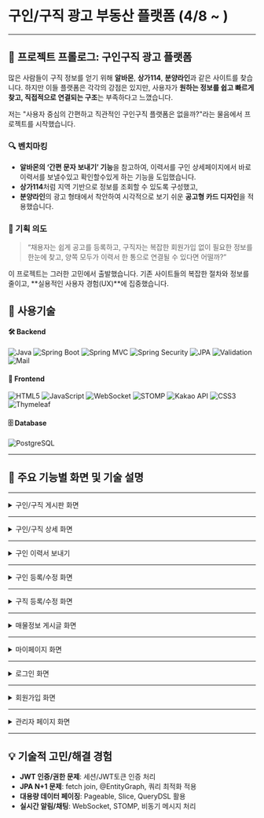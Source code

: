# 구인/구직 광고 부동산 플랫폼 (4/8 ~ )
---

## 📝 프로젝트 프롤로그: 구인구직 광고 플랫폼

많은 사람들이 구직 정보를 얻기 위해 **알바몬**, **상가114**, **분양라인**과 같은 사이트를 찾습니다. 하지만 이들 플랫폼은 각각의 강점은 있지만,
사용자가 **원하는 정보를 쉽고 빠르게 찾고, 직접적으로 연결되는 구조**는 부족하다고 느꼈습니다.

저는 "사용자 중심의 간편하고 직관적인 구인구직 플랫폼은 없을까?"라는 물음에서 프로젝트를 시작했습니다.

### 🔍 벤치마킹

* **알바몬의 ‘간편 문자 보내기’ 기능**을 참고하여, 이력서를 구인 상세페이지에서 바로 이력서를 보낼수있고 확인할수있게 하는 기능을 도입했습니다.
* **상가114**처럼 지역 기반으로 정보를 조회할 수 있도록 구성했고,
* **분양라인**의 광고 형태에서 착안하여 시각적으로 보기 쉬운 **공고형 카드 디자인**을 적용했습니다.

### 🎯 기획 의도

> “채용자는 쉽게 공고를 등록하고,
> 구직자는 복잡한 회원가입 없이 필요한 정보를 한눈에 찾고,
> 양쪽 모두가 이력서 한 통으로 연결될 수 있다면 어떨까?”

이 프로젝트는 그러한 고민에서 출발했습니다.
기존 사이트들의 복잡한 절차와 정보를 줄이고, \*\*실용적인 사용자 경험(UX)\*\*에 집중했습니다.
## 🚀 사용기술

#### 🛠️ Backend  
![Java](https://img.shields.io/badge/Java-007396?style=for-the-badge&logo=openjdk&logoColor=white)
![Spring Boot](https://img.shields.io/badge/Spring_Boot-6DB33F?style=for-the-badge&logo=spring-boot&logoColor=white)
![Spring MVC](https://img.shields.io/badge/Spring_MVC-6DB33F?style=for-the-badge&logo=spring&logoColor=white)
![Spring Security](https://img.shields.io/badge/Spring_Security-6DB33F?style=for-the-badge&logo=springsecurity&logoColor=white)
![JPA](https://img.shields.io/badge/JPA-59666C?style=for-the-badge&logo=hibernate&logoColor=white)
![Validation](https://img.shields.io/badge/Validation-ff9800?style=for-the-badge&logo=checkmarx&logoColor=white)
![Mail](https://img.shields.io/badge/Mail-CA4245?style=for-the-badge&logo=gmail&logoColor=white)

#### 🎨 Frontend  
![HTML5](https://img.shields.io/badge/HTML5-E34F26?style=for-the-badge&logo=html5&logoColor=white)
![JavaScript](https://img.shields.io/badge/JavaScript-F7DF1E?style=for-the-badge&logo=javascript&logoColor=black)
![WebSocket](https://img.shields.io/badge/WebSocket-000000?style=for-the-badge&logo=websockets&logoColor=white)
![STOMP](https://img.shields.io/badge/STOMP-FF6F00?style=for-the-badge&logo=stomp&logoColor=white)
![Kakao API](https://img.shields.io/badge/Kakao_API-FFCD00?style=for-the-badge&logo=kakao&logoColor=black)
![CSS3](https://img.shields.io/badge/CSS3-1572B6?style=for-the-badge&logo=css3&logoColor=white)
![Thymeleaf](https://img.shields.io/badge/Thymeleaf-005F0F?style=for-the-badge&logo=thymeleaf&logoColor=white)

#### 🗄️ Database  
![PostgreSQL](https://img.shields.io/badge/PostgreSQL-4169E1?style=for-the-badge&logo=postgresql&logoColor=white)

---

## 📸 주요 기능별 화면 및 기술 설명

---

<details>
<summary>구인/구직 게시판 화면</summary>

![구인게시판 전체](https://github.com/user-attachments/assets/0a0ee067-8b2b-40df-87d1-8bb0f101b4ee)
![구직 게시판](https://github.com/user-attachments/assets/2cbb77d6-5c0c-4c70-a719-5d0160e74232)

**기술 및 구현 포인트**
- **Spring Boot + JPA**로 구인/구직 게시글 CRUD 구현
- **검색/필터/페이징**: JPA Specification, Pageable, QueryDSL 활용
- **Thymeleaf**로 동적 HTML 렌더링, 게시글 리스트/카드형 UI
- **CSS Grid/Flexbox**로 반응형 카드 디자인
- **카테고리/지역 필터**: 프론트에서 select, 백엔드에서 동적 쿼리 처리

</details>

---

<details>
<summary>구인/구직 상세 화면</summary>

![구인상세이력서](https://github.com/user-attachments/assets/c57a97e3-3e0b-45bd-b773-578cd1b4f00a)

![구인상세이력서](https://github.com/user-attachments/assets/f4f2a1b9-7248-4957-975b-d07806611e23)

![구직상세](https://github.com/user-attachments/assets/1ae0ad63-b4d9-495f-a79f-34a71c7c99df)





**기술 및 구현 포인트**
- **Spring MVC**로 상세 페이지 라우팅 및 데이터 바인딩
- **JPA**로 게시글/작성자/댓글 등 연관관계 매핑
- **Thymeleaf**로 상세 정보, 지원/신청 버튼 등 동적 처리
- **권한 체크**: Spring Security로 본인/관리자만 수정/삭제 가능
- **지도 연동**: Kakao Map API로 위치 표시
- **이력서 보내기**: 구인글 사용자에게 이력서(hwp,docx,pdf 등) 
</details>

---

<details>
<summary>구인 이력서 보내기</summary>

![구인상세이력서보내기](https://github.com/user-attachments/assets/818c31f7-7434-4141-8929-8930e3afb037)
![이력서 상세](https://github.com/user-attachments/assets/219b4365-9e90-4f74-b4df-f122d2c9953b)

- **이력서 보내기**: 구직자는 구인글(Working) 또는 유료 오퍼(Offer) 상세에서 이력서 파일과 메시지를 첨부해 전송, 동일 게시글에 중복 전송 방지
- **받은/보낸 이력서**: 발신자는 보낸 이력서 목록/상세 확인 및 삭제 가능, 수신자는 받은 이력서 목록/상세에서 확인·다운로드, 읽음 처리

</details>

---

<details>
<summary>구인 등록/수정 화면</summary>

![구인 등록 유료](https://github.com/user-attachments/assets/835dd4a2-bb77-49b8-b666-8743badc8dff)
![구인등록](https://github.com/user-attachments/assets/897ed99d-91ee-4b13-921d-ca88b8ff96b8)
![구인 수정 유료](https://github.com/user-attachments/assets/f8764311-5083-486d-abf0-66477d485c53)
![구인 수정 무료](https://github.com/user-attachments/assets/74920f76-6c18-44ea-be26-1fcb55afb617)

**기술 및 구현 포인트**
- **Spring Boot + JPA**로 게시글 등록/수정/삭제
- **Form Validation**: javax.validation, BindingResult, 커스텀 Validator
- **Thymeleaf**로 폼 렌더링 및 에러 메시지 표시
- **파일 업로드**: MultipartFile, S3/로컬 저장소 연동(선택)
- **유료/무료 구분**: DB 필드 및 비즈니스 로직 분기
- **지도 연동**: Kakao Map API로 위치 표시
</details>

---

<details>
<summary>구직 등록/수정 화면</summary>

![구직 등록](https://github.com/user-attachments/assets/738ab816-5b85-44a9-8442-51628704c931)
![구직수정](https://github.com/user-attachments/assets/80e490a5-a7bc-4d35-8aa8-93ee0579b8e4)

**기술 및 구현 포인트**
- **Spring Boot + JPA**로 구직자 프로필/이력서 등록/수정
- **폼 검증/에러 처리**: Validation, BindingResult
- **Thymeleaf**로 입력 폼, 미리보기, 수정 기능 구현

</details>

---

<details>
<summary>매물정보 게시글 화면</summary>

![매물게시판](https://github.com/user-attachments/assets/54948a6b-ca9e-458c-90fe-9ad76b6f2945)
![매물상세2](https://github.com/user-attachments/assets/175d203f-e5ff-4543-8a79-5fb2145b851d)

**기술 및 구현 포인트**
- **Spring Boot + JPA**로 매물정보 CRUD
- **Thymeleaf**로 매물 상세/목록 렌더링
- **이미지 업로드/썸네일**: 파일 업로드, 이미지 경로 관리

</details>

---

<details>
<summary>마이페이지 화면</summary>

![마이페이지](https://github.com/user-attachments/assets/13863d9c-155a-4375-bbda-4e7b60b6f880)
![마이페이지 게시글관리 목록](https://github.com/user-attachments/assets/639d477a-8063-44d0-be72-ac6cd914ab49)
![비밀번호 변경](https://github.com/user-attachments/assets/12e5d7cd-fb19-4e87-a076-2b645a95f828)
![마이페이지 회원정보수정](https://github.com/user-attachments/assets/42b27e27-73d0-4ec1-99a5-f86ad5432da5)

**기술 및 구현 포인트**
- **Spring Security**로 인증/인가, 마이페이지 접근 제어
- **JPA**로 사용자 정보/비밀번호/게시글 관리
- **Thymeleaf**로 마이페이지 UI, 비밀번호 변경, 회원정보 수정
- **결제내역/활동내역**: DB 연동, 리스트/상세 구현

</details>

---

<details>
<summary>로그인 화면</summary>

![로그인](https://github.com/user-attachments/assets/165eb072-437a-45b8-808e-2e1e115a741d)

**기술 및 구현 포인트**
- **Spring Security**로 로그인/로그아웃/세션 관리
- **비밀번호 암호화**: BCryptPasswordEncoder
- **Thymeleaf**로 로그인 폼, 에러 메시지 처리
- **JSON WEB TOKEN으로 인증 및 권한 처리

</details>

---

<details>
<summary>회원가입 화면</summary>

![회원가입](https://github.com/user-attachments/assets/e23c3718-032a-4a57-bd2f-6d8eaa16faba)

**기술 및 구현 포인트**
- **Spring Security + JPA**로 회원가입/이메일 인증
- **이메일 인증**: JavaMailSender, 토큰 생성/검증
- **폼 검증**: Validation, 중복 체크, 에러 메시지 표시

</details>

---

<details>
<summary>관리자 페이지 화면</summary>

![메인 관리자 페이지](https://github.com/user-attachments/assets/04d10dec-22c4-4bd8-948e-2264c062e7b6)
![마이페이지 승인 대기](https://github.com/user-attachments/assets/7c070153-4117-4ee9-b4b4-af23336326c8)
![관리자 페이지 승인된 게시글](https://github.com/user-attachments/assets/3184897f-9224-4c6a-9f2a-0988b9302765)

**기술 및 구현 포인트**
- **Spring Security**로 관리자 권한 분리
- **JPA**로 게시글/회원/결제내역 관리
- **Thymeleaf**로 관리자 대시보드, 승인/거절/통계 UI
- **상태별 카드/리스트**: 승인대기/승인/거절 등 상태별 분기 처리
- **관리자 아이디**: 서버실행 시, 관리자아이디 자동으로 생성 처리 편리한 관리자 로그인

</details>

---

## 💡 기술적 고민/해결 경험
- **JWT 인증/권한 문제**:  세션/JWT토큰 인증 처리
- **JPA N+1 문제**: fetch join, @EntityGraph, 쿼리 최적화 적용
- **대용량 데이터 페이징**: Pageable, Slice, QueryDSL 활용
- **실시간 알림/채팅**: WebSocket, STOMP, 비동기 메시지 처리
